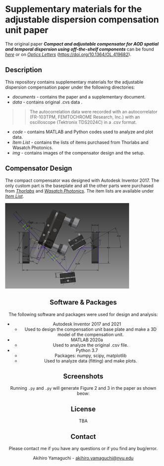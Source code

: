 # Supplementary materials for the adjustable dispersion compensation unit paper

The original paper ***Compact and adjustable compensator for AOD spatial and temporal dispersion using off-the-shelf components*** can be found [*here*](https://github.com/Y-Akihiro/Dispersion-Compensation-Unit/blob/main/documents/ol-46-7-1644.pdf) or on [*Optics Letters*](https://doi.org/10.1364/OL.419682) (https://doi.org/10.1364/OL.419682).

## Description
This repository contains supplementary materials for the adjustable dispersion compensation paper under the following directories:
* *documents* - contains the paper and a supplementary document.
* *data* - contains original .cvs data .
>>The autocorrelation data were recorded with an autocorrelator (FR-103TPM, FEMTOCHROME Research, Inc.) with an oscilloscope (Tektronix TDS2024C) in a .csv format. 
* *code* - contains MATLAB and Python codes used to analyze and plot data.
* *Item List* - contains the lists of items purchased from Thorlabs and Wasatch Photonics.
* *img* - contains images of the compensator design and the setup.

## Compensator Design
The compact compensator was designed with Autodesk Inventor 2017. The only custom part is the baseplate and all the other parts were purchased from [*Thorlabs*](https://www.thorlabs.com/) and [*Wasatch Photonics*](https://wasatchphotonics.com/product/800-lmm-at-1030nm/).
The item lists are available under [*Item List*](https://github.com/Y-Akihiro/Dispersion-Compensation-Unit/tree/main/Item%20List).

<pa align="center">
	<img width="400" src="https://github.com/Y-Akihiro/Dispersion-Compensation-Unit/blob/main/img/baseplate_top_view.png">
</p>


## Software & Packages

The following software and packages were used for design and analysis:
* Autodesk Inventor 2017 and 2021
	* Used to design the compensation unit base plate and make a 3D model of the compensation unit.
* MATLAB 2020a
	* Used to analyze the original .csv file.
* Python 3.7
	* Packages: numpy, scipy, matplotlib
	* Used to analyze data (fitting) and make plots.

## Screenshots
Running `.py` and `.py` will generate Figure 2 and 3 in the paper as shown beow:



## License
TBA 


## Contact

Please contact me if you have any questions or if you find any bug/error.

Akihiro Yamaguchi - akihiro.yamaguchi@nyu.edu
